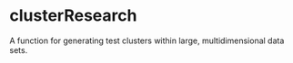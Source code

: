 # clusterResearch
A function for generating test clusters within large, multidimensional data sets. 
